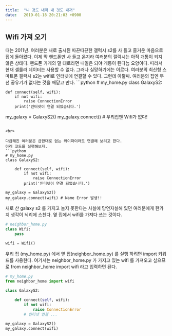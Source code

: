 ```yaml
---
title:  "니 것도 내꺼 내 것도 내꺼"
date:   2019-01-18 20:21:03 +0900
---
```


<h2>Wifi 가져 오기</h2>
때는 2011년. 여러분은 새로 출시된 따끈따끈한 갤럭시 s2를 사 들고 
즐거운 마음으로 집에 돌아왔다. 이제 막 핸드폰만 사 들고 온지라 여러분의 갤럭시는 아직 개통이 되지 않은 상태다.
핸드폰 가게의 말 대로라면 내일은 되야 개통이 된다늠 오양이다.
따라서 현재 셀룰러 데이터는 사용할 수 없다. 그러나 실망하기에는 이르다.
여러분의 최신형 스마트폰 갤럭시 s2는 wifi로 인터넷에 연결할 수 있다. 
그런데 아뿔싸. 여러분의 집엔 무선 공유기가 없다는 것을 깨닫고 만다.
```python
# my_home.py
class GalaxyS2:
    
    def connect(self, wifi):
        if not wifi:
            raise ConnectionError
        print('인터넷이 연결 되었습니다.') 

my_galaxy = GalaxyS2()
my_galaxy.connect() # 우리집엔 Wifi가 없다!
```

<br>

다급해진 여러분은 급한대로 없는 와이파이라도 연결해 보려고 한다.
아래 코드를 실행해보자.
```python
# my_home.py
class GalaxyS2:
    
    def connect(self, wifi):
        if not wifi:
            raise ConnectionError
        print('인터넷이 연결 되었습니다.') 

my_galaxy = GalaxyS2()
my_galaxy.connect(wifi) # Name Error 발생!! 
```

새로 산 galaxy s2 를 가지고 놀지 못한다는 사실에 망연자실해 있던 여러분에게 한가지 생각이 뇌리에 스친다.
옆 집에서 wifi를 가져다 쓰는 것이다.
```python
# neighbor_home.py
class Wifi:
    pass

wifi = Wifi()
```

우리 집 (my_home.py) 에서 옆 집(neighbor_home.py) 를 실행 하려면 import 키워드를 사용한다.
여기서는 neighbor_home.py 가 가지고 있는 wifi 를 가져오고 싶으므로 from neighbor_home import wifi
라고 입력하면 된다.
```python
# my_home.py
from neighbor_home import wifi

class GalaxyS2:
    
    def connect(self, wifi):
        if not wifi:
            raise ConnectionError
        # 인터넷 연결 ... 

my_galaxy = GalaxyS2()
my_galaxy.connect(wifi)
```